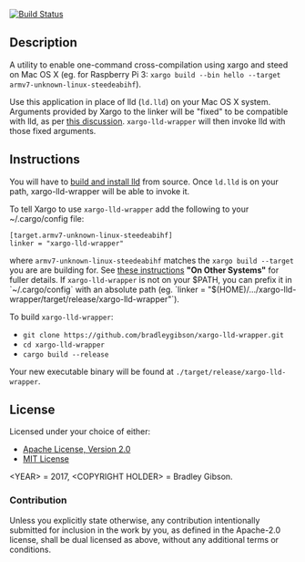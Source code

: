 [![Build Status](https://travis-ci.org/bradleygibson/xargo-lld-wrapper.svg?branch=master)](https://travis-ci.org/bradleygibson/xargo-lld-wrapper)

## Description
A utility to enable one-command cross-compilation using xargo and steed on Mac OS X (eg. for Raspberry Pi 3: `xargo build --bin hello --target armv7-unknown-linux-steedeabihf`).

Use this application in place of lld (`ld.lld`) on your Mac OS X system.  Arguments provided by Xargo to the linker will be "fixed" to be compatible with lld, as per [this discussion](https://users.rust-lang.org/t/solved-cross-compilation-from-mac-os-x-using-steed/9709/6).  `xargo-lld-wrapper` will then invoke lld with those fixed arguments.

## Instructions
You will have to [build and install lld](https://lld.llvm.org/#build) from source.  Once `ld.lld` is on your path, xargo-lld-wrapper will be able to invoke it.

To tell Xargo to use `xargo-lld-wrapper` add the following to your ~/.cargo/config file:
```
[target.armv7-unknown-linux-steedeabihf]
linker = "xargo-lld-wrapper"
```
where `armv7-unknown-linux-steedeabihf` matches the `xargo build --target` you are are building for.  See [these instructions](https://github.com/japaric/steed) **"On Other Systems"** for fuller details.  If `xargo-lld-wrapper` is not on your $PATH, you can prefix it in `~/.cargo/config` with an absolute path (eg. `linker = "$(HOME)/.../xargo-lld-wrapper/target/release/xargo-lld-wrapper"`).

To build `xargo-lld-wrapper`:
- `git clone https://github.com/bradleygibson/xargo-lld-wrapper.git`
- `cd xargo-lld-wrapper`
- `cargo build --release`

Your new executable binary will be found at `./target/release/xargo-lld-wrapper`.

## License

Licensed under your choice of either:

- [Apache License, Version 2.0](http://www.apache.org/licenses/LICENSE-2.0)
- [MIT License](http://opensource.org/licenses/MIT)

&lt;YEAR&gt; = 2017, &lt;COPYRIGHT HOLDER&gt; = Bradley Gibson.

### Contribution

Unless you explicitly state otherwise, any contribution intentionally submitted for inclusion in the work by you, as defined in the Apache-2.0 license, shall be dual licensed as above, without any additional terms or conditions.